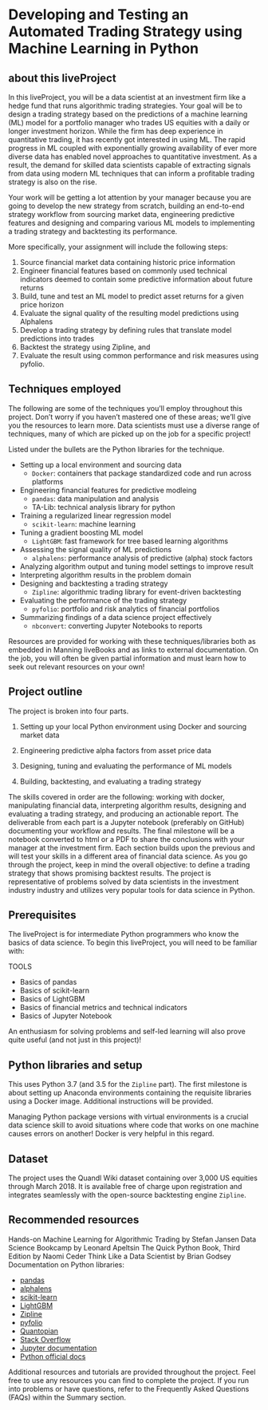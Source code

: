 # Developing and Testing an Automated Trading Strategy using Machine Learning in Python

## about this liveProject

In this liveProject, you will be a data scientist at an investment firm like a hedge fund that runs algorithmic trading strategies. Your goal will be to design a trading strategy based on the predictions of a machine learning (ML) model for a portfolio manager who trades US equities with a daily or longer investment horizon. While the firm has deep experience in quantitative trading, it has  recently got interested in using ML. The rapid progress in ML coupled with exponentially growing availability of ever more diverse data has enabled novel approaches to quantitative investment. As a result, the demand for skilled data scientists capable of extracting signals from data using modern ML techniques that can inform a profitable trading strategy is also on the rise.

Your work will be getting a lot attention by your manager because you are going to develop the new strategy from scratch, building an end-to-end strategy workflow from sourcing market data, engineering predictive features and designing and comparing various ML models to implementing a trading strategy and backtesting its performance.
    
More specifically, your assignment will include the following steps:
1. Source financial market data containing historic price information
2. Engineer financial features based on commonly used technical indicators deemed to contain some predictive information about future returns
3. Build, tune and test an ML model to predict asset returns for a given price horizon
4. Evaluate the signal quality of the resulting model predictions using Alphalens
5. Develop a trading strategy by defining rules that translate model predictions into trades
6. Backtest the strategy using Zipline, and 
7. Evaluate the result using common performance and risk measures using pyfolio.

## Techniques employed
The following are some of the techniques you’ll employ throughout this project. Don’t worry if you haven’t mastered one of these areas; we’ll give you the resources to learn more. Data scientists must use a diverse range of techniques, many of which are picked up on the job for a specific project!

Listed under the bullets are the Python libraries for the technique.

- Setting up a local environment and sourcing data
    - `Docker`: containers that package standardized code and run across platforms 
- Engineering financial features for predictive modleing
    - `pandas`: data manipulation and analysis
    - TA-Lib: technical analysis library for python
- Training a regularized linear regression model
    - `scikit-learn`: machine learning
- Tuning a gradient boosting ML model
    - `LightGBM`:  fast framework for tree based learning algorithms
- Assessing the signal quality of ML predictions
    - `alphalens`: performance analysis of predictive (alpha) stock factors
- Analyzing algorithm output and tuning model settings to improve result
- Interpreting algorithm results in the problem domain
- Designing and backtesting a trading strategy
    - `Zipline`: algorithmic trading library for event-driven backtesting
- Evaluating the performance of the trading strategy
    - `pyfolio`: portfolio and risk analytics of financial portfolios
- Summarizing findings of a data science project effectively
    - `nbconvert`: converting Jupyter Notebooks to reports

Resources are provided for working with these techniques/libraries both as embedded in Manning liveBooks and as links to external documentation. On the job, you will often be given partial information and must learn how to seek out relevant resources on your own!

## Project outline
The project is broken into four parts.

1. Setting up your local Python environment using Docker and sourcing market data

2. Engineering predictive alpha factors from asset price data

3. Designing, tuning and evaluating the performance of ML models 

4. Building, backtesting, and evaluating a trading strategy

The skills covered in order are the following: working with docker, manipulating financial data, interpreting algorithm results, designing and evaluating a trading strategy, and producing an actionable report. The deliverable from each part is a Jupyter notebook (preferably on GitHub) documenting your workflow and results. The final milestone will be a notebook converted to html or a PDF to share the conclusions with your manager at the investment firm. Each section builds upon the previous and will test your skills in a different area of financial data science. As you go through the project, keep in mind the overall objective: to define a trading strategy that shows promising backtest results. The project is representative of problems solved by data scientists in the investment industry industry and utilizes very popular tools for data science in Python.

## Prerequisites
The liveProject is for intermediate Python programmers who know the basics of data science. To begin this liveProject, you will need to be familiar with:

TOOLS
- Basics of pandas
- Basics of scikit-learn
- Basics of LightGBM
- Basics of financial metrics and technical indicators
- Basics of Jupyter Notebook

An enthusiasm for solving problems and self-led learning will also prove quite useful (and not just in this project)!


## Python libraries and setup

This uses Python 3.7 (and 3.5 for the `Zipline` part). The first milestone is about setting up Anaconda environments containing the requisite libraries using a Docker image. Additional instructions will be provided.

Managing Python package versions with virtual environments is a crucial data science skill to avoid situations where code that works on one machine causes errors on another! Docker is very helpful in this regard.

## Dataset

The project uses the Quandl Wiki dataset containing over 3,000 US equities through March 2018. It is available free of charge upon registration and integrates seamlessly with the open-source backtesting engine `Zipline`.

## Recommended resources

Hands-on Machine Learning for Algorithmic Trading by Stefan Jansen
Data Science Bookcamp by Leonard Apeltsin
The Quick Python Book, Third Edition by Naomi Ceder
Think Like a Data Scientist by Brian Godsey
Documentation on Python libraries:

- [pandas](https://pandas.pydata.org/docs/)
- [alphalens](https://quantopian.github.io/alphalens/)
- [scikit-learn](https://scikit-learn.org/stable/)
- [LightGBM](https://lightgbm.readthedocs.io/en/latest/)
- [Zipline](https://www.zipline.io/)
- [pyfolio](https://quantopian.github.io/pyfolio/)
- [Quantopian](https://www.quantopian.com/)
- [Stack Overflow](https://stackoverflow.com/)
- [Jupyter documentation](https://jupyter.org/documentation)
- [Python official docs](https://docs.python.org/3/)

Additional resources and tutorials are provided throughout the project. Feel free to use any resources you can find to complete the project.
If you run into problems or have questions, refer to the Frequently Asked Questions (FAQs) within the Summary section.